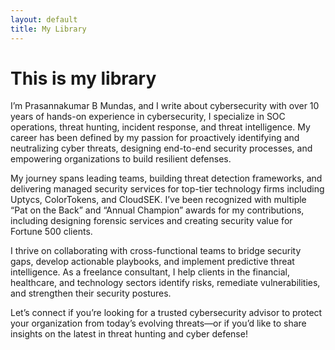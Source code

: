 ```yaml
---
layout: default
title: My Library
---
```


# This is my library

I’m Prasannakumar B Mundas, and I write about cybersecurity with over 10 years of hands-on experience in cybersecurity, I specialize in SOC operations, threat hunting, incident response, and threat intelligence. My career has been defined by my passion for proactively identifying and neutralizing cyber threats, designing end-to-end security processes, and empowering organizations to build resilient defenses.

My journey spans leading teams, building threat detection frameworks, and delivering managed security services for top-tier technology firms including Uptycs, ColorTokens, and CloudSEK. I’ve been recognized with multiple “Pat on the Back” and “Annual Champion” awards for my contributions, including designing forensic services and creating security value for Fortune 500 clients.

I thrive on collaborating with cross-functional teams to bridge security gaps, develop actionable playbooks, and implement predictive threat intelligence. As a freelance consultant, I help clients in the financial, healthcare, and technology sectors identify risks, remediate vulnerabilities, and strengthen their security postures.

Let’s connect if you’re looking for a trusted cybersecurity advisor to protect your organization from today’s evolving threats—or if you’d like to share insights on the latest in threat hunting and cyber defense!
